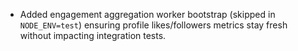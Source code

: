 - Added engagement aggregation worker bootstrap (skipped in `NODE_ENV=test`) ensuring profile likes/followers metrics stay fresh without impacting integration tests.
